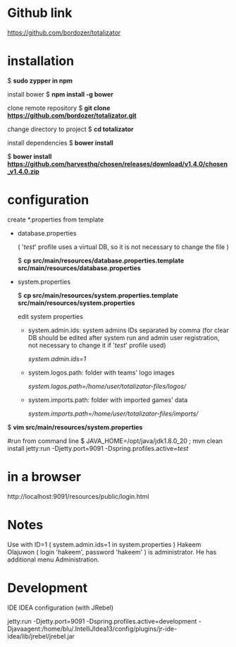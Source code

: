 # Github link
https://github.com/bordozer/totalizator

# installation
$ **sudo zypper in npm**

install bower
$ **npm install -g bower**

clone remote repository
$ **git clone https://github.com/bordozer/totalizator.git**

change directory to project
$ **cd totalizator**

install dependencies
$ **bower install**

$ **bower install https://github.com/harvesthq/chosen/releases/download/v1.4.0/chosen_v1.4.0.zip**

# configuration
create *.properties from template
- database.properties

	( '*test*' profile uses a virtual DB, so it is not necessary to change the file )

	$ **cp src/main/resources/database.properties.template src/main/resources/database.properties**

- system.properties

	$ **cp src/main/resources/system.properties.template src/main/resources/system.properties**

	edit system properties

	- system.admin.ids:		system admins IDs separated by comma (for clear DB should be edited after system run and admin user registration, not necessary to change it if '*test*' profile used)

		*system.admin.ids=1*

 	- system.logos.path: 	folder with teams' logo images

		*system.logos.path=/home/user/totalizator-files/logos/*

	- system.imports.path:	folder with imported games' data

		*system.imports.path=/home/user/totalizator-files/imports/*

$ **vim src/main/resources/system.properties**

#run from command line
$ JAVA_HOME=/opt/java/jdk1.8.0_20 ; mvn clean install jetty:run -Djetty.port=9091 -Dspring.profiles.active=*test*

# in a browser
http://localhost:9091/resources/public/login.html

# Notes
Use with ID=1 ( system.admin.ids=1 in system.properties ) Hakeem Olajuwon ( login 'hakeem', password 'hakeem' ) is administrator. He has additional menu Administration.



# Development
IDE IDEA configuration (with JRebel)

jetty:run -Djetty.port=9091 -Dspring.profiles.active=development -Djavaagent:/home/blu/.IntelliJIdea13/config/plugins/jr-ide-idea/lib/jrebel/jrebel.jar


